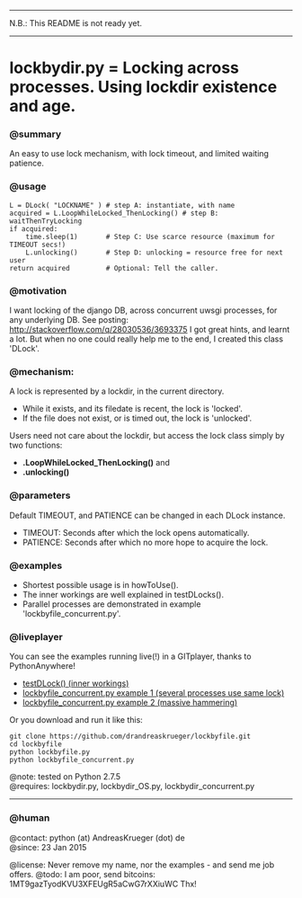 ---------------------

N.B.: This README is not ready yet.

---------------------



# lockbydir.py = Locking across processes. Using lockdir existence and age. 

### @summary 

An easy to use lock mechanism, with lock timeout, and limited waiting patience.

### @usage

    L = DLock( "LOCKNAME" ) # step A: instantiate, with name
    acquired = L.LoopWhileLocked_ThenLocking() # step B: waitThenTryLocking
    if acquired:
        time.sleep(1)       # Step C: Use scarce resource (maximum for TIMEOUT secs!)
        L.unlocking()       # Step D: unlocking = resource free for next user
    return acquired         # Optional: Tell the caller. 

### @motivation

I want locking of the django DB, across concurrent uwsgi processes, for any underlying DB. See posting: http://stackoverflow.com/q/28030536/3693375 I got great hints, and learnt a lot. But when no one could really help me to the end, I created this class 'DLock'. 

### @mechanism:

A lock is represented by a lockdir, in the current directory.

* While it exists, and its filedate is recent, the lock is 'locked'.
* If the file does not exist, or is timed out, the lock is 'unlocked'.


Users need not care about the lockdir, but access the lock class simply by two functions: 
* **.LoopWhileLocked_ThenLocking()** and 
* **.unlocking()**

### @parameters

Default TIMEOUT, and PATIENCE can be changed in each DLock instance.
* TIMEOUT: Seconds after which the lock opens automatically.
* PATIENCE: Seconds after which no more hope to acquire the lock. 

### @examples

* Shortest possible usage is in howToUse().
* The inner workings are well explained in testDLocks().
* Parallel processes are demonstrated in example 'lockbyfile_concurrent.py'. 

### @liveplayer
You can see the examples running live(!) in a GITplayer, thanks to PythonAnywhere!

* [testDLock() (inner workings)](https://www.pythonanywhere.com/gists/4b0b06bf9c13d8e5ea76/gistfile1.txt/python2/)
* [lockbyfile_concurrent.py example 1 (several processes use same lock)](https://www.pythonanywhere.com/gists/6133112519b52eb435c2/gistfile1.txt/python2)
* [lockbyfile_concurrent.py example 2 (massive hammering)](https://www.pythonanywhere.com/gists/d0209dd72d66efdb2c8f/gistfile1.txt/python2)

Or you download and run it like this:  

    git clone https://github.com/drandreaskrueger/lockbyfile.git
    cd lockbyfile
    python lockbyfile.py
    python lockbyfile_concurrent.py 


@note:     tested on Python 2.7.5  
@requires: lockbydir.py, lockbydir_OS.py, lockbydir_concurrent.py
    
- - -

### @human

@contact:  python (at) AndreasKrueger (dot) de   
@since:    23 Jan 2015

@license:  Never remove my name, nor the examples - and send me job offers.
@todo:     I am poor, send bitcoins: 1MT9gazTyodKVU3XFEUgR5aCwG7rXXiuWC Thx! 

